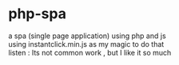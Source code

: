 # php-spa
a spa (single page application) using php and js
<br>
using instantclick.min.js as my magic to do that
<br>
listen : Its not common work , but I  like it so much
<br>
